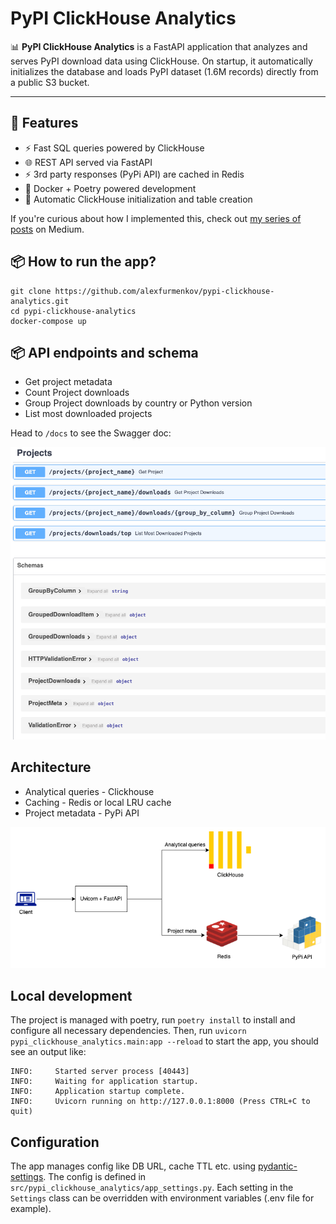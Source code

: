# PyPI ClickHouse Analytics

📊 **PyPI ClickHouse Analytics** is a FastAPI application that analyzes and serves PyPI download data using ClickHouse. 
On startup, it automatically initializes the database and loads PyPI dataset (1.6M records) directly from a public S3 bucket.

---

## 🚀 Features

- ⚡ Fast SQL queries powered by ClickHouse
- 🌐 REST API served via FastAPI
- ⚡ 3rd party responses (PyPi API) are cached in Redis
- 🐳 Docker + Poetry powered development
- 🔄 Automatic ClickHouse initialization and table creation

If you're curious about how I implemented this, check out [my series of posts](https://medium.com/@alexeyfurmenkov/building-fastapi-clickhouse-analytics-service-part-1-intro-afede148ef89) on Medium.

## 📦 How to run the app?
```
git clone https://github.com/alexfurmenkov/pypi-clickhouse-analytics.git
cd pypi-clickhouse-analytics
docker-compose up
```

## 📦 API endpoints and schema
* Get project metadata
* Count Project downloads
* Group Project downloads by country or Python version
* List most downloaded projects

Head to `/docs` to see the Swagger doc:

![swagger.png](images/swagger.png)


## Architecture
* Analytical queries - Clickhouse
* Caching - Redis or local LRU cache
* Project metadata - PyPi API

![arch.png](images/arch.png)

## Local development
The project is managed with poetry, run `poetry install` to install and configure all necessary dependencies. 
Then, run `uvicorn pypi_clickhouse_analytics.main:app --reload` to start the app, you should see an output like:
```
INFO:     Started server process [40443]
INFO:     Waiting for application startup.
INFO:     Application startup complete.
INFO:     Uvicorn running on http://127.0.0.1:8000 (Press CTRL+C to quit)
```

## Configuration
The app manages config like DB URL, cache TTL etc. using [pydantic-settings](https://pypi.org/project/pydantic-settings/).
The config is defined in `src/pypi_clickhouse_analytics/app_settings.py`. Each setting in the `Settings` class can be overridden with environment variables (.env file for example).